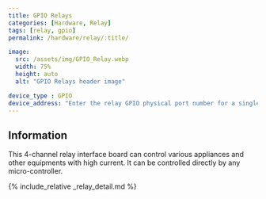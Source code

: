 ```yaml
---
title: GPIO Relays
categories: [Hardware, Relay]
tags: [relay, gpio]
permalink: /hardware/relay/:title/

image:
  src: /assets/img/GPIO_Relay.webp
  width: 75%
  height: auto
  alt: "GPIO Relays header image"

device_type : GPIO
device_address: "Enter the relay GPIO physical port number for a single relay."
---
```


## Information
This 4-channel relay interface board can control various appliances and other equipments with high current. It can be controlled directly by any micro-controller.

{% include_relative _relay_detail.md %}